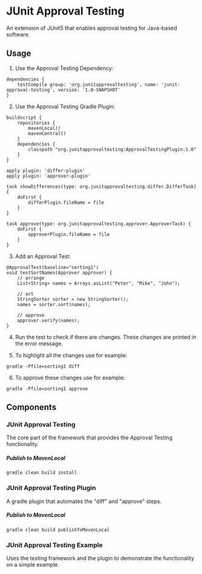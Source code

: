 # JUnit Approval Testing

An extension of JUnit5 that enables approval testing for Java-based software.

## Usage

1. Use the Approval Testing Dependency:

```
dependencies {
    testCompile group: 'org.junitapprovaltesting', name: 'junit-approval-testing', version: '1.0-SNAPSHOT'
}
```

2. Use the Approval Testing Gradle Plugin:

```
buildscript {
    repositories {
        mavenLocal()
        mavenCentral()
    }
    dependencies {
        classpath "org.junitapprovaltesting:ApprovalTestingPlugin:1.0"
    }
}

apply plugin: 'differ-plugin'
apply plugin: 'approver-plugin'

task showDifferences(type: org.junitapprovaltesting.differ.DifferTask) {
    doFirst {
        differPlugin.fileName = file
    }
}

task approve(type: org.junitapprovaltesting.approver.ApproverTask) {
    doFirst {
        approverPlugin.fileName = file
    }
}
```

3. Add an Approval Test:

```
@ApprovalTest(baseline="sorting1")
void testSortNames(Approver approver) {
	// arrange
	List<String> names = Arrays.asList("Peter", "Mike", "John");

	// act
	StringSorter sorter = new StringSorter();
	names = sorter.sort(names);

	// approve
	approver.verify(names);
}
```

4. Run the test to check if there are changes. These changes are printed in the error message.

5. To highlight all the changes use for example:

`gradle -Pfile=sorting1 diff`

6. To approve these changes use for example:

`gradle -Pfile=sorting1 approve`

## Components

### JUnit Approval Testing

The core part of the framework that provides the Approval Testing functionality. 

##### Publish to MavenLocal

`gradle clean build install`


### JUnit Approval Testing Plugin

A gradle plugin that automates the "diff" and "approve" steps.

##### Publish to MavenLocal

`gradle clean build publishToMavenLocal`


### JUnit Approval Testing Example

Uses the testing framework and the plugin to demonstrate the functionality on a simple example.

